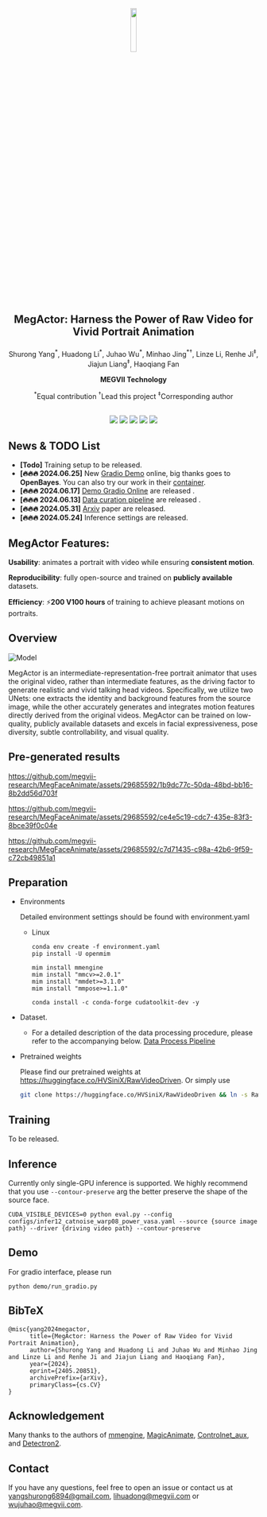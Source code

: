 <div  align=center><img src="https://github.com/megvii-research/MegFaceAnimate/assets/29685592/5687c444-d437-4387-8219-61392cfa0dcf" width="15%"></div>

## <p align=center>MegActor: Harness the Power of Raw Video for Vivid Portrait Animation</p>

<p align=center>Shurong Yang<sup>*</sup>, Huadong Li<sup>*</sup>, Juhao Wu<sup>*</sup>, Minhao Jing<sup>*†</sup>, Linze Li, Renhe Ji<sup>‡</sup>, Jiajun Liang<sup>‡</sup>, Haoqiang Fan</p>

**<p align=center>MEGVII Technology</p>**

  <p align=center><sup>*</sup>Equal contribution  <sup>†</sup>Lead this project <sup>‡</sup>Corresponding author</p>

<div align="center">
  <br>
  <a href='https://arxiv.org/abs/2405.20851'><img src='https://img.shields.io/badge/Paper-Arxiv-red'></a>
  <a href='https://megactor.github.io/'><img src='https://img.shields.io/badge/Project-Page-Green'></a>
  <a href='https://yuudi-e6n42fnlvoqd.gear-c1.openbayes.net/'><img src='https://img.shields.io/badge/DEMO-OpenBayes-blue.svg'></a>
  <a href='https://f4c5-58-240-80-18.ngrok-free.app/'><img src='https://img.shields.io/badge/DEMO-RUNNING-<COLOR>.svg'></a>
  <a href='https://openbayes.com/console/public/tutorials/3IphFlojVlO'><img src='https://img.shields.io/badge/CONTAINER-OpenBayes-blue.svg'></a>
  <br>
</div>

## News & TODO List
- **[Todo]** Training setup to be released.
- **[🔥🔥🔥 2024.06.25]** New [Gradio Demo](https://yuudi-e6n42fnlvoqd.gear-c1.openbayes.net/) online, big thanks goes to **OpenBayes**. You can also try our work in their [container](https://openbayes.com/console/public/tutorials/3IphFlojVlO).
- **[🔥🔥🔥 2024.06.17]** [Demo Gradio Online](https://f4c5-58-240-80-18.ngrok-free.app/) are released .
- **[🔥🔥🔥 2024.06.13]** [Data curation pipeline](https://github.com/megvii-research/megactor/tree/main/data_processing) are released .
- **[🔥🔥🔥 2024.05.31]** [Arxiv](https://arxiv.org/abs/2405.20851) paper are released.
- **[🔥🔥🔥 2024.05.24]** Inference settings are released.


## **MegActor Features:**

**Usability**: animates a portrait with video while ensuring **consistent motion**.

**Reproducibility**: fully open-source and trained on **publicly available** datasets.

**Efficiency**: ⚡**200 V100 hours** of training to achieve pleasant motions on portraits.


## Overview
  ![Model](https://github.com/megvii-research/MegFaceAnimate/assets/29685592/857c7a9f-6231-4e7f-bfce-1e279ba57c89)

MegActor is an intermediate-representation-free portrait animator that uses the original video, rather than intermediate features, as the driving factor to generate realistic and vivid talking head videos. Specifically, we utilize two UNets: one extracts the identity and background features from the source image, while the other accurately generates and integrates motion features directly derived from the original videos. MegActor can be trained on low-quality, publicly available datasets and excels in facial expressiveness, pose diversity, subtle controllability, and visual quality.


## Pre-generated results
https://github.com/megvii-research/MegFaceAnimate/assets/29685592/1b9dc77c-50da-48bd-bb16-8b2dd56d703f

https://github.com/megvii-research/MegFaceAnimate/assets/29685592/ce4e5c19-cdc7-435e-83f3-8bce39f0c04e

https://github.com/megvii-research/MegFaceAnimate/assets/29685592/c7d71435-c98a-42b6-9f59-c72cb49851a1

## Preparation
* Environments
  
  Detailed environment settings should be found with environment.yaml
  * Linux
    ```
    conda env create -f environment.yaml
    pip install -U openmim
    
    mim install mmengine
    mim install "mmcv>=2.0.1"
    mim install "mmdet>=3.1.0"
    mim install "mmpose>=1.1.0"

    conda install -c conda-forge cudatoolkit-dev -y
    ```
* Dataset.
   * For a detailed description of the data processing procedure, please refer to the accompanying below. [Data Process Pipeline](https://github.com/megvii-research/megactor/tree/main/data_processing)

  
* Pretrained weights
  
  Please find our pretrained weights at https://huggingface.co/HVSiniX/RawVideoDriven.
  Or simply use
  
    ```bash
    git clone https://huggingface.co/HVSiniX/RawVideoDriven && ln -s RawVideoDriven/weights weights
    ```
    
## Training
To be released.
## Inference
Currently only single-GPU inference is supported. We highly recommend that you use ```--contour-preserve``` arg the better preserve the shape of the source face.

    CUDA_VISIBLE_DEVICES=0 python eval.py --config configs/infer12_catnoise_warp08_power_vasa.yaml --source {source image path} --driver {driving video path} --contour-preserve


## Demo
For gradio interface, please run

    python demo/run_gradio.py

## BibTeX
```
@misc{yang2024megactor,
      title={MegActor: Harness the Power of Raw Video for Vivid Portrait Animation}, 
      author={Shurong Yang and Huadong Li and Juhao Wu and Minhao Jing and Linze Li and Renhe Ji and Jiajun Liang and Haoqiang Fan},
      year={2024},
      eprint={2405.20851},
      archivePrefix={arXiv},
      primaryClass={cs.CV}
}
```

## Acknowledgement
Many thanks to the authors of [mmengine](https://github.com/open-mmlab/mmengine), [MagicAnimate](https://github.com/magic-research/magic-animate), [Controlnet_aux](https://github.com/huggingface/controlnet_aux), and [Detectron2](https://github.com/facebookresearch/detectron2).


## Contact
If you have any questions, feel free to open an issue or contact us at yangshurong6894@gmail.com, lihuadong@megvii.com or wujuhao@megvii.com.







